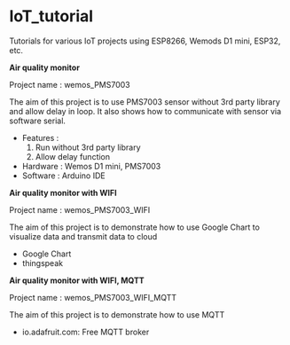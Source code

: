 # IoT_tutorial

Tutorials for various IoT projects using ESP8266, Wemods D1 mini, ESP32, etc.

**Air quality monitor**

Project name : wemos_PMS7003

The aim of this project is to use PMS7003 sensor without 3rd party library and allow delay in loop. It also shows how to communicate with sensor via software serial.

 - Features : 
   1. Run without 3rd party library
   2. Allow delay function
 - Hardware : Wemos D1 mini, PMS7003
 - Software : Arduino IDE


**Air quality monitor with WIFI**

Project name : wemos_PMS7003_WIFI

The aim of this project is to demonstrate how to use Google Chart to visualize data and transmit data to cloud

 - Google Chart
 - thingspeak
 
 **Air quality monitor with WIFI, MQTT**

Project name : wemos_PMS7003_WIFI_MQTT

The aim of this project is to demonstrate how to use MQTT

 - io.adafruit.com: Free MQTT broker
 
 
